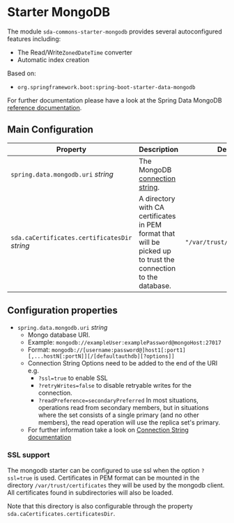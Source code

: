 # Starter MongoDB

The module `sda-commons-starter-mongodb` provides several autoconfigured features including:

  - The Read/Write`ZonedDateTime` converter
  - Automatic index creation

Based on:
  - `org.springframework.boot:spring-boot-starter-data-mongodb`

For further documentation please have a look at the Spring Data MongoDB [reference documentation](https://docs.spring.io/spring-data/mongodb/docs/current/reference/html/).

## Main Configuration

| **Property**                                  | **Description**                                                                                                                 | **Default**                  | **Example**                      | **Env**                              |
|-----------------------------------------------|---------------------------------------------------------------------------------------------------------------------------------|------------------------------|----------------------------------|--------------------------------------|
| `spring.data.mongodb.uri` _string_            | The MongoDB [connection string](https://www.mongodb.com/docs/manual/reference/connection-string/#connection-string-uri-format). |                              | `mongodb://localhost:27017/test` | `SPRING_DATA_MONGODB_URI`            |
| `sda.caCertificates.certificatesDir` _string_ | A directory with CA certificates in PEM format that will be picked up to trust the connection to the database.                  | `"/var/trust/certificates"`  | `"/my-certs"`                    | `SDA_CACERTIFICATES_CERTIFICATESDIR` |


## Configuration properties
* `spring.data.mongodb.uri` _string_
  * Mongo database URI.
  * Example: `mongodb://exampleUser:examplePassword@mongoHost:27017`
  * Format: `mongodb://[username:password@]host1[:port1][,...hostN[:portN]][/[defaultauthdb][?options]]`
  * Connection String Options need to be added to the end of the URI e.g.
    * `?ssl=true` to enable SSL
    * `?retryWrites=false` to disable retryable writes for the connection.
    * `?readPreference=secondaryPreferred` In most situations, operations read from secondary
      members, but in situations where the set consists of a single primary (and no other members),
      the read operation will use the replica set's primary.
  * For further information take a look on
    [Connection String documentation](https://docs.mongodb.com/manual/reference/connection-string)

### SSL support

The mongodb starter can be configured to use ssl when the option `?ssl=true` is used.
Certificates in PEM format can be mounted in the directory `/var/trust/certificates` they will be
used by the mongodb client.
All certificates found in subdirectories will also be loaded.

Note that this directory is also configurable through the property `sda.caCertificates.certificatesDir`.
